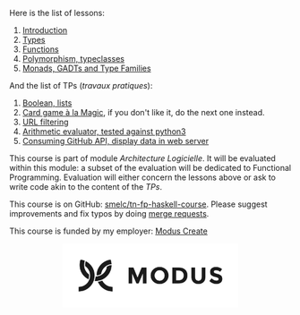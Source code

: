 <!-- This is the TOC for GitHub pages, i.e. the root of
     https://smelc.github.io/tn-fp-haskell-course/slides/ -->

Here is the list of lessons:

1. [Introduction](course-01.md)
1. [Types](course-02.md)
1. [Functions](course-03.md)
1. [Polymorphism, typeclasses](course-04.md)
1. [Monads, GADTs and Type Families](course-05.md)

And the list of TPs (_travaux pratiques_):

1. [Boolean, lists](https://github.com/smelc/tn-fp-haskell-course/blob/main/tps/TP1.hs)
1. [Card game à la Magic](https://github.com/smelc/tn-fp-haskell-course/blob/main/tps/TP2.hs), if you don't like it, do the next one instead.
1. [URL filtering](https://github.com/smelc/tn-fp-haskell-course/blob/main/tps/TP3.hs)
1. [Arithmetic evaluator, tested against python3](https://github.com/smelc/tn-fp-haskell-course/blob/main/tps/TP4.hs)
1. [Consuming GitHub API, display data in web server](https://github.com/smelc/tn-fp-haskell-course/blob/main/tps/TP5.hs)

This course is part of module _Architecture Logicielle_. It will be evaluated
within this module: a subset of the evaluation will be dedicated to Functional
Programming. Evaluation will either concern the lessons above or ask
to write code akin to the content of the _TPs_.

This course is on GitHub: [smelc/tn-fp-haskell-course](https://github.com/smelc/tn-fp-haskell-course).
Please suggest improvements and fix typos by doing [merge requests](https://docs.github.com/en/github/collaborating-with-pull-requests/proposing-changes-to-your-work-with-pull-requests/creating-a-pull-request).

This course is funded by my employer: [Modus Create](https://moduscreate.com/)

<p align="center">
  <a href="https://moduscreate.com/"><img src="img/modus-create.png" height="114"/></a>
</p>
